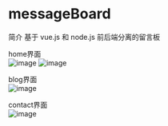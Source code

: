 # messageBoard
简介
基于 vue.js 和 node.js 前后端分离的留言板   
  
home界面   
![image](https://user-images.githubusercontent.com/46813623/132132986-2b79ec41-0319-45fa-85fd-2c8985ba9dca.png)
![image](https://user-images.githubusercontent.com/46813623/132133006-9e074cfe-1574-4d4f-bbc9-70cb1e95aa6f.png)

blog界面  
![image](https://user-images.githubusercontent.com/46813623/132133056-56229d65-85c7-4eea-8cd1-b46dcf9e58cf.png)


contact界面    
![image](https://user-images.githubusercontent.com/46813623/132133073-d2687ea1-55c7-426a-8ffe-e2db5d14e49d.png)







